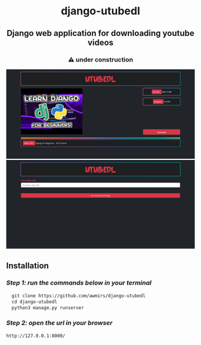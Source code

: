 <div align="center">

# django-utubedl
  
## Django web application for downloading youtube videos
  
### ⚠️ under construction
  
</div>

![Url Page Image](/images/download-page.png)
![Url Page Image](/images/url-input-page.png)

## Installation

### *Step 1: run the commands below in your terminal*

```
  git clone https://github.com/awmirs/django-utubedl
  cd django-utubedl
  python3 manage.py runserver
```
### *Step 2: open the url in your browser*
```
http://127.0.0.1:8000/
```
